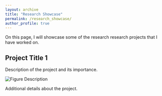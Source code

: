 ```yaml
---
layout: archive
title: "Research Showcase"
permalink: /research_showcase/
author_profile: true
---
```


On this page, I will showcase some of the research research projects that I have worked on.


## Project Title 1
Description of the project and its importance.

![Figure Description](/images/figure1.png)

Additional details about the project.
